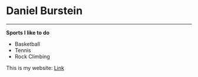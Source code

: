 # Daniel Burstein
---
**Sports I like to do**
* Basketball
* Tennis
* Rock Climbing

This is my website: [Link](http://a.com)
